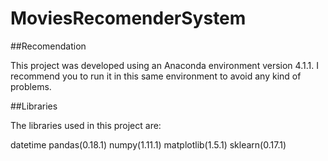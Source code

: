 # MoviesRecomenderSystem

##Recomendation

This project was developed using an Anaconda environment version 4.1.1. I recommend 
you to run it in this same environment to avoid any kind of problems.

##Libraries

The libraries used in this project are:

datetime
pandas(0.18.1)
numpy(1.11.1)
matplotlib(1.5.1)
sklearn(0.17.1)

